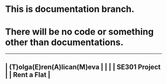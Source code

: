 # This is documentation branch.
# There will be no code or something other than documentations.

---------------------------------
|  (T)olga(E)ren(A)lican(M)eva  |
|                               |
|         SE301 Project         |
|          Rent a Flat          |
---------------------------------
